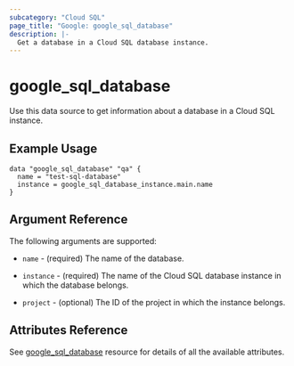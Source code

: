 ```yaml
---
subcategory: "Cloud SQL"
page_title: "Google: google_sql_database"
description: |-
  Get a database in a Cloud SQL database instance.
---
```


# google\_sql\_database

Use this data source to get information about a database in a Cloud SQL instance.

## Example Usage


```hcl
data "google_sql_database" "qa" {
  name = "test-sql-database"
  instance = google_sql_database_instance.main.name
}
```

## Argument Reference

The following arguments are supported:

* `name` - (required) The name of the database.

* `instance` - (required) The name of the Cloud SQL database instance in which the database belongs.

* `project` - (optional) The ID of the project in which the instance belongs.

## Attributes Reference
See [google_sql_database](https://registry.terraform.io/providers/hashicorp/google/latest/docs/resources/sql_database) resource for details of all the available attributes.
